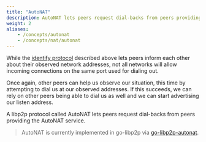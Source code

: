 ```yaml
---
title: "AutoNAT"
description: AutoNAT lets peers request dial-backs from peers providing the AutoNAT service.
weight: 2
aliases:
    - /concepts/autonat
    - /concepts/nat/autonat
---
```


While the [identify protocol][spec_identify] described above lets peers inform each other about their observed network addresses, not all networks will allow incoming connections on the same port used for dialing out.

Once again, other peers can help us observe our situation, this time by attempting to dial us at our observed addresses.
If this succeeds, we can rely on other peers being able to dial us as well and we can start advertising our listen address.

A libp2p protocol called AutoNAT lets peers request dial-backs from peers providing the AutoNAT service.

> AutoNAT is currently implemented in go-libp2p via [go-libp2p-autonat](https://github.com/libp2p/go-libp2p/tree/master/p2p/host/autonat).

[spec_identify]: https://github.com/libp2p/specs/tree/master/identify
